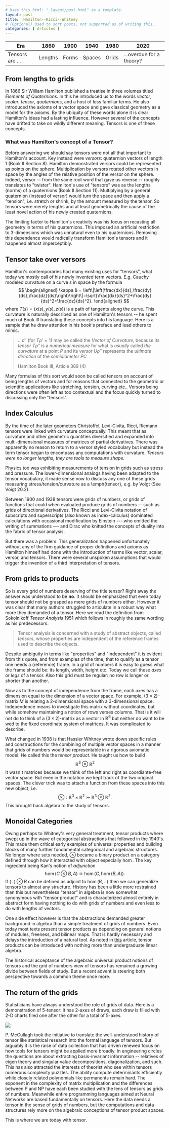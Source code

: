 ```yaml
---
# Uses this html: "_layout/post.html" as a template.
layout: post 
title:  Hamilton--Ricci--Whitney
# (Optional) Used to sort posts, not supported as of writing this.
categories: [ Articles ]
---
```



| Era | 1860 | 1900 | 1940 | 1980 | 2020 |
|---|---|---|---|---|---|
| Tensors are ... |Lengths | Forms | Spaces | Grids | ...overdue for a theory? |

## From lengths to grids

In 1866 Sir William Hamilton published a treatise in three volumes titled _Elements of Quaternions_.  In this he introduced us to the words _vector_, _scalar_, _tensor_, _quaternions_, and a host of  less familiar terms.  He also introduced the axioms of a vector space and gave classical geometry as a model for the axioms. By the ubiquity of these words alone it is clear Hamilton's ideas had a lasting influence.  However several of the concepts have drifted to take on wildly different meaning.  Tensors is one of these concepts.

### What was Hamilton's concept of a Tensor?  
Before answering we should say tensors were not all that important to Hamilton's account.  Key instead were _versors_: quaternion vectors of length $1$ (Book II Section 8). Hamilton demonstrated versors could be represented as points on the sphere.  Multiplication by versors rotated other vectors in space by the angles of the relative position of the versor on the sphere.  Indeed, versor -- from the same root word that gave us reverse -- roughly translates to "twister".  Hamilton's use of "tensors" was as the lengths (norms) of a quaternions (Book II Section 11).    Multiplying by a general quaternion (instead of versor) would turn the space and then apply a "tension", i.e. stretch or shrink, by the amount measured by the tensor.  So tensors were merely lengths and at least geometrically the cause of the least novel action of his newly created quaternions.


The limiting factor to Hamilton's creativity was his focus on recasting all geometry in terms of his quaternions.  This imposed an artificial restriction to $3$-dimensions which was unnatural even to his quaternions.  Removing this dependence would radically transform Hamilton's tensors and it happened almost imperceptibly.

## Tensor take over versors
Hamilton's contemporaries had many existing uses for "tensors", what today we mostly call of his newly invented term vectors. E.g. Cauchy modeled curvature on a curve $s$ in space by the formula
$$
\begin{aligned}
\kappa & = \left\|\left(\frac{dx}{ds},\frac{dy}{ds},\frac{dz}{ds}\right)\right\|=\sqrt{\frac{dx}{ds}^2+\frac{dy}{ds}^2+\frac{dz}{ds}^2}.
\end{aligned}
$$
where $T(s)=(x(s),y(s),z(s))$ is a path of tangents along the curve. This curvature is naturally described as one of Hamilton's tensors -- he spent much of Book III translating these concepts into his language.  Here is a sample that he draw attention in his book's preface and lead others to mimic.

> ...$\rho''$ (for $T\rho'=1$) may be called the _Vector of Curvature_, because its _tensor_ $T\rho''$ is a _numerical measure_ for what is _usually_ called _the curvature_ at a point $P$ and its _versor_ $U\rho''$ represents the _ultimate direction_ of the _semidiameter_ $PC$
>
> Hamilton Book III, Article 389 (4)

Many formulas of this sort would soon be called tensors on account of being lengths of vectors and for reasons that connected to the geometric or scientific applications like stretching, tension, curving etc..  Versors being directions were often left as too contextual and the focus quickly turned to discussing only the "tensors".

## Index Calculus

By the time of the later geometers Christoffel, Levi-Civita, Ricci, Riemann tensors were linked with curvature conceptually.  This meant that as curvature and other geometric quantities diversified and expanded into multi-dimensional measures of matrices of partial derivatives.  There was apparently no reason to return to a versor styled vocabulary but instead the term tensor began to encompass any computations with curvature.  _Tensors were no longer lengths, they are tools to measure shape._

Physics too was exhibiting measurements of tension in grids such as stress and pressure.  The lower-dimensional analogs having been adapted to the tensor vocabulary, it made sense now to discuss any one of these grids measuring stress/tension/curvature as a \emph{tensor}, e.g. by Voigt (See Voigt 20.2).

Between 1900 and 1938 tensors were grids of numbers, or grids of functions that could when evaluated produce grids of numbers -- such as grids of directional derivatives.  The Ricci and Levi-Civita notation of subscripts and superscripts (also known as index-calculus) dominated calculations with occasional modification by Einstein --- who omitted the writing of summations --- and Dirac who knitted the concepts of duality into the fabric of tensor analysis.  

But there was a problem.  This generalization happened unfortunately without any of the firm guidance of proper definitions and axioms as Hamilton himself had done with the introduction of terms like vector, scalar, versor, and tensors.  There were several unspoken assumptions that would trigger the invention of a third interpretation of tensors.

## From grids to products



So is every grid of numbers deserving of the title tensor? Right away the answer was understood to be **no**.  It should be emphasized that even today tensor should not be grasped as mere grids of numbers either.  However it was clear that many authors struggled to articulate in a robust way what more they demanded of a tensor.  Here we read the definition from Sokolnikoff _Tensor Analysis_ 1951 which follows in roughly the same wording as his predecessors.

> Tensor analysis is concerned with a study of abstract objects, called _tensors_, whose properties are independent of the reference frames used to describe the objects.


Despite ambiguity in terms like "properties" and "independent" it is evident from this quote, and from examples of the time, that to qualify as a tensor one needs a (reference) frame.  In a grid of numbers it is easy to guess what the frame should be: its length, width, height etc. Today we call these _axes_ or _legs_ of a tensor.  Also this grid must be regular: no row is longer or shorter than another. 

Now as to the concept of independence from the frame, each axes has a dimension equal to the dimension of a vector space.  For example, $(3\times 2)$-matrix $M$ is relating a $2$-dimensional space with a $3$-dimensional space.  Independence means to investigate this matrix without coordinates, but while somehow maintaining a notion of rows verses columns.  That is it will not do to think of a $(3\times 2)$-matrix as a vector in $\mathbb{R}^6$ but neither do want to be wed to the fixed coordinate system of matrices.  It was complicated to describe.

What changed in 1938 is that Hassler Whitney wrote down specific rules and constructions for the combining of multiple vector spaces in a manner that grids of numbers would be representable in a rigorous axiomatic model.  He called this the _tensor product_.  He taught us how to build
$$
\mathbb{R}^3\otimes \mathbb{R}^2
$$
It wasn't matrices because we think of the left and right as coordiante-free vector space.  But even in the notation we kept track of the two original spaces.  The clever trick was to attach a function from these spaces into this new object, i.e.
$$
\otimes:\mathbb{R}^3\times \mathbb{R}^2\rightarrowtail \mathbb{R}^3\otimes \mathbb{R}^2.
$$
This brought back algebra to the study of tensors.

## Monoidal Categories

Owing perhaps to Whitney's very general treatment, tensor products where swept up in the wave of categorical abstractions that followed in the 1940's.  This made them critical early examples of universal properties and building blocks of many further fundamental categorical and algebraic structures.  No longer where sets needed, $\otimes$ became a binary product on a category defined through how it interacted with object especially $\hom$.  The key ingredient being Kan's notion of _adjunction_
$$
\hom(C\otimes B, A)\cong \hom(C,\hom(B,A)).
$$
If $(-)\otimes B$ can be defined as adjoint to $\hom(B,-)$ then we can generalize tensors to almost any structure.  History has been a little more restrained than this but nevertheless "tensor" in algebra is now somewhat synonymous with "tensor product" and is characterized almost entirely in abstract form having nothing to do with grids of numbers and even less to do with lengths of vectors.

One side effect however is that the abstractions demanded greater background in algebra than a simple treatment of grids of numbers.  Even today most texts present tensor products as depending on general notions of modules, freeness, and bilinear maps.  That is hardly necessary and delays the introduction of a natural tool.  As noted in [this](Whitney-Tensor.md) article, tensor products can be introduced with nothing more than undergraduate linear algebra.

The historical acceptance of the algebraic universal product notions of tensors and the grid of numbers view of tensors has remained a growing divide between fields of study.  But a recent advent is steering both perspective towards a common theme once more.

## The return of the grids

Statisticians have always understood the role of grids of data. Here is a demonstration of 5-tensor: it has 2-axes of draws, each draw is filled with 2-D charts filed one after the other for a total of 5-axes.

![](/uploads/images/5-Tensor.png)


P. McCullagh took the initiative to translate the well-understood history of tensor like statistical research into the formal language of tensors.  But arguably it is the raise of data collection that has driven renewed focus on how tools for tensors might be applied more broadly.  In engineering circles the questions are about extracting basis-invariant information -- relatives of eigen theory and singular value decompositions, diagonalization, and such.  This has also attracted the interests of theorist who see within tensors numerous complexity puzzles.  The ability compute determinants efficiently while closely related polynomials like permanents remain hard.  The exponent in the complexity of matrix multiplication and the differences between P and NP have each been studied with the lens of tensors as grids of numbers.  Meanwhile entire programming languages aimed at Neural Networks are based fundamentally on tensors.  Here the data needs a tensor in the sense of grids of numbers, but the computations and data structures rely more on the algebraic conceptions of tensor product spaces.

This is where we are today with tensor.

    